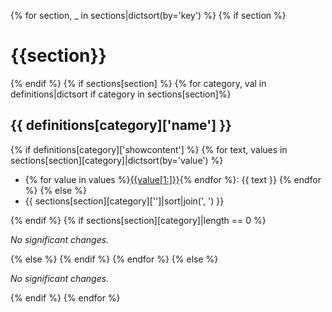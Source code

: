 {% for section, _ in sections|dictsort(by='key') %}
{% if section %}
# {{section}}

{% endif %}
{% if sections[section] %}
{% for category, val in definitions|dictsort if category in sections[section]%}

## {{ definitions[category]['name'] }}

{% if definitions[category]['showcontent'] %}
{% for text, values in sections[section][category]|dictsort(by='value') %}
* {% for value in values %}[{{value[1:]}}](https://github.com/crossbario/crossbar/issues/{{value[1:]}}){% endfor %}: {{ text }}
{% endfor %}
{% else %}
* {{ sections[section][category]['']|sort|join(', ') }}


{% endif %}
{% if sections[section][category]|length == 0 %}

*No significant changes.*


{% else %}
{% endif %}
{% endfor %}
{% else %}

*No significant changes.*


{% endif %}
{% endfor %}
